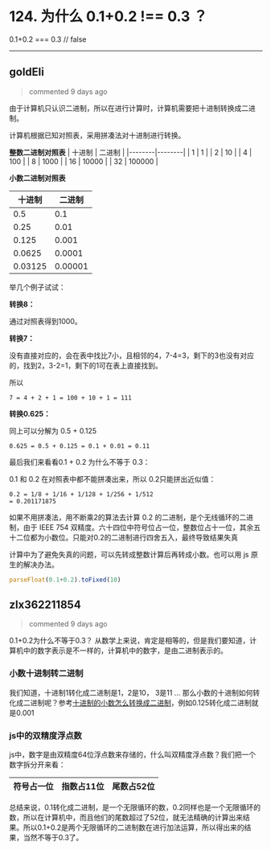 
 # 124. 为什么 0.1+0.2 !== 0.3 ？ 
 0.1+0.2 === 0.3 // false 
 ***
## goldEli 
 > commented 9 days ago 

由于计算机只认识二进制，所以在进行计算时，计算机需要把十进制转换成二进制。

计算机根据已知对照表，采用拼凑法对十进制进行转换。

**整数二进制对照表**
| 十进制 | 二进制 |
|--------|--------|
| 1      | 1      |
| 2      | 10     |
| 4      | 100    |
| 8      | 1000   |
| 16     | 10000  |
| 32     | 100000 |

**小数二进制对照表**

| 十进制  | 二进制  |
|---------|---------|
| 0.5     | 0.1     |
| 0.25    | 0.01    |
| 0.125   | 0.001   |
| 0.0625  | 0.0001  |
| 0.03125 | 0.00001 |

举几个例子试试：

**转换8：**

通过对照表得到1000。

**转换7：**

没有直接对应的，会在表中找比7小，且相邻的4，7-4=3，剩下的3也没有对应的，找到2，3-2=1，剩下的1可在表上直接找到。

所以 


```
7 = 4 + 2 + 1 = 100 + 10 + 1 = 111

```

**转换0.625：**

同上可以分解为 0.5 + 0.125


```
0.625 = 0.5 + 0.125 = 0.1 + 0.01 = 0.11

```

最后我们来看看0.1 + 0.2 为什么不等于 0.3：

0.1 和 0.2 在对照表中都不能拼凑出来，所以 0.2只能拼出近似值：


```
0.2 = 1/8 + 1/16 + 1/128 + 1/256 + 1/512
= 0.201171875

```

如果不用拼凑法，用不断乘2的算法去计算 0.2 的二进制，是个无线循环的二进制，由于 IEEE 754 双精度。六十四位中符号位占一位，整数位占十一位，其余五十二位都为小数位。只能对0.2的二进制进行四舍五入，最终导致结果失真

计算中为了避免失真的问题，可以先转成整数计算后再转成小数。也可以用 js 原生的解决办法。


```javascript
parseFloat(0.1+0.2).toFixed(10)

```
## zlx362211854 
 > commented 9 days ago 

0.1+0.2为什么不等于0.3？
从数学上来说，肯定是相等的，但是我们要知道，计算机中的数字表示是不一样的，计算机中的数字，是由二进制表示的。
### 小数十进制转二进制　
我们知道，十进制1转化成二进制是1，2是10， 3是11 ... 那么小数的十进制如何转化成二进制呢？参考[十进制的小数怎么转换成二进制](https://zhidao.baidu.com/question/155012105.html)，例如0.125转化成二进制就是0.001
### js中的双精度浮点数
js中，数字是由双精度64位浮点数来存储的，什么叫双精度浮点数？我们把一个数字拆分开来看：

符号占一位 | 指数占11位 | 尾数占52位
-- | -- | --

总结来说，0.1转化成二进制，是一个无限循环的数，0.2同样也是一个无限循环的数，所以在计算机中，而且他们的尾数超过了52位，就无法精确的计算出来结果。所以0.1+0.2是两个无限循环的二进制数在进行加法运算，所以得出来的结果，当然不等于0.3了。
